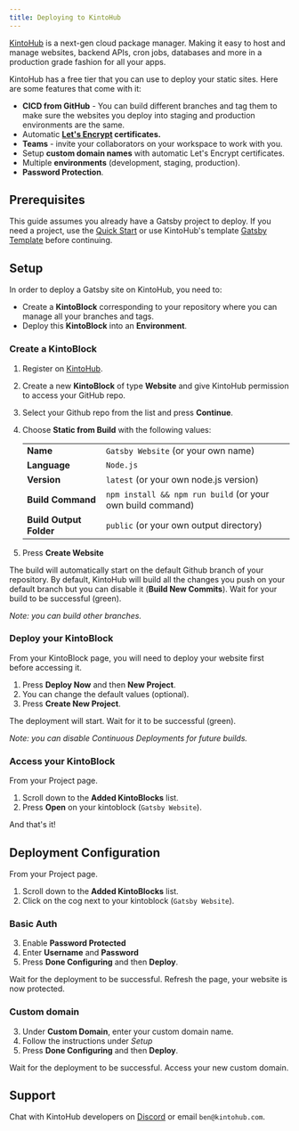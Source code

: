 ```yaml
---
title: Deploying to KintoHub
---
```


[KintoHub](https://www.kintohub.com) is a next-gen cloud package manager. Making it easy to host and manage websites, backend APIs, cron jobs, databases and more in a production grade fashion for all your apps.

KintoHub has a free tier that you can use to deploy your static sites. Here are some features that come with it:

- **CICD from GitHub** - You can build different branches and tag them to make sure the websites you deploy into staging and production environments are the same.
- Automatic **[Let's Encrypt](https://letsencrypt.org) certificates.**
- **Teams** - invite your collaborators on your workspace to work with you.
- Setup **custom domain names** with automatic Let's Encrypt certificates.
- Multiple **environments** (development, staging, production).
- **Password Protection**.

## Prerequisites

This guide assumes you already have a Gatsby project to deploy. If you need a project, use the [Quick Start](/docs/quick-start) or use KintoHub's template [Gatsby Template](https://github.com/kintohub/gatsby-example) before continuing.

## Setup

In order to deploy a Gatsby site on KintoHub, you need to:

- Create a **KintoBlock** corresponding to your repository where you can manage all your branches and tags.
- Deploy this **KintoBlock** into an **Environment**.

### Create a KintoBlock

1. Register on [KintoHub](https://beta.kintohub.com).
2. Create a new **KintoBlock** of type **Website** and give KintoHub permission to access your GitHub repo.
3. Select your Github repo from the list and press **Continue**.
4. Choose **Static from Build** with the following values:

   |                         |                                                            |
   | ----------------------- | ---------------------------------------------------------- |
   | **Name**                | `Gatsby Website` (or your own name)                        |
   | **Language**            | `Node.js`                                                  |
   | **Version**             | `latest` (or your own node.js version)                         |
   | **Build Command**       | `npm install && npm run build` (or your own build command) |
   | **Build Output Folder** | `public` (or your own output directory)                    |
5. Press **Create Website**

The build will automatically start on the default Github branch of your repository.
By default, KintoHub will build all the changes you push on your default branch but you can disable it (**Build New Commits**).
Wait for your build to be successful (green).

*Note: you can build other branches.*

### Deploy your KintoBlock

From your KintoBlock page, you will need to deploy your website first before accessing it.

1. Press **Deploy Now** and then **New Project**.
2. You can change the default values (optional).
3. Press **Create New Project**.

The deployment will start.
Wait for it to be successful (green).

*Note: you can disable Continuous Deployments for future builds.*

### Access your KintoBlock

From your Project page.

1. Scroll down to the **Added KintoBlocks** list.
2. Press **Open** on your kintoblock (`Gatsby Website`).

And that's it!

## Deployment Configuration

From your Project page.

1. Scroll down to the **Added KintoBlocks** list.
2. Click on the cog next to your kintoblock (`Gatsby Website`).

### Basic Auth

3. Enable **Password Protected**
4. Enter **Username** and **Password**
5. Press **Done Configuring** and then **Deploy**.

Wait for the deployment to be successful.
Refresh the page, your website is now protected.

### Custom domain

3. Under **Custom Domain**, enter your custom domain name.
4. Follow the instructions under *Setup*
5. Press **Done Configuring** and then **Deploy**.

Wait for the deployment to be successful.
Access your new custom domain.

## Support

Chat with KintoHub developers on [Discord](https://discordapp.com/invite/QVgqWuw) or email `ben@kintohub.com`.
